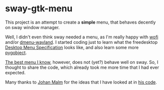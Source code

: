 # sway-gtk-menu
This project is an attempt to create a **simple** menu, that behaves decently on sway window manager.

Well, I didn't even think sway needed a menu, as I'm really happy with [wofi](https://hg.sr.ht/~scoopta/wofi) and/or 
[dmenu-wayland](https://github.com/nyyManni/dmenu-wayland). I started coding just to learn what the freedesktop 
[Desktop Menu Specification](https://specifications.freedesktop.org/menu-spec/latest) looks like, and also learn some 
more [pygobject](https://pygobject.readthedocs.io/en/latest).

[The best menu I know](https://github.com/johanmalm/jgmenu), however, does not (yet?) behave well on sway. So, I thought
to share the code, which already took me more time that I had ever expected.

Many thanks to [Johan Malm](https://github.com/johanmalm) for the ideas that I have looked at in 
[his code](https://github.com/johanmalm/jgmenu/blob/master/contrib/pmenu/jgmenu-pmenu.py).
